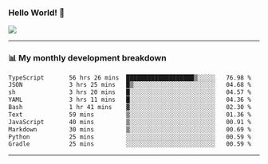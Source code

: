 ### Hello World! 👋

<a>
  <img align="center" src="https://github-readme-stats.vercel.app/api?username=megatunger&count_private=true&include_all_commits=true&bg_color=30,56CCF2,2F80ED&title_color=fff&text_color=fff" />
</a>

------
### 📊 My monthly development breakdown

<!--START_SECTION:waka-->

```txt
TypeScript       56 hrs 26 mins  ███████████████████▒░░░░░   76.98 %
JSON             3 hrs 25 mins   █▒░░░░░░░░░░░░░░░░░░░░░░░   04.68 %
sh               3 hrs 20 mins   █░░░░░░░░░░░░░░░░░░░░░░░░   04.57 %
YAML             3 hrs 11 mins   █░░░░░░░░░░░░░░░░░░░░░░░░   04.36 %
Bash             1 hr 41 mins    ▓░░░░░░░░░░░░░░░░░░░░░░░░   02.30 %
Text             59 mins         ▒░░░░░░░░░░░░░░░░░░░░░░░░   01.36 %
JavaScript       40 mins         ▒░░░░░░░░░░░░░░░░░░░░░░░░   00.91 %
Markdown         30 mins         ▒░░░░░░░░░░░░░░░░░░░░░░░░   00.69 %
Python           25 mins         ░░░░░░░░░░░░░░░░░░░░░░░░░   00.59 %
Gradle           25 mins         ░░░░░░░░░░░░░░░░░░░░░░░░░   00.59 %
```

<!--END_SECTION:waka-->

------
